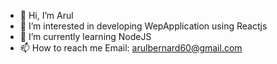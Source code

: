 - 👋 Hi, I’m Arul
- 👀 I’m interested in developing WepApplication using Reactjs
- 🌱 I’m currently learning NodeJS
- 📫 How to reach me Email: arulbernard60@gmail.com

<!---
bernardbenny92/bernardbenny92 is a ✨ special ✨ repository because its `README.md` (this file) appears on your GitHub profile.
You can click the Preview link to take a look at your changes.
--->
